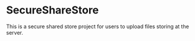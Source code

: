 # SecureShareStore
This is a secure shared store project for users to upload files storing at the server.
